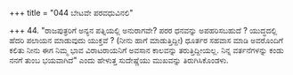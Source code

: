+++
title = "044 ಬೇಟವೇ ಪರವಧುವಿನಲಿ"

+++
44. "ರಾಜಪುತ್ರರಿಗೆ  ಅನ್ಯನ ಪತ್ನಿಯಲ್ಲಿ ಅನುರಾಗವೇ? ಪರರ ಧನವನ್ನು ಅಪಹರಿಸಬಹುದೆ ?  ಯುದ್ಧದಲ್ಲಿ ಹೆದರಿ ಪಲಾಯನ ಮಾಡುವುದು ಯುಕ್ತವೆ ? (ನೀನು ಹಾಗೆ ಮಾಡುತ್ತಿದ್ದೀ) ಧೂರ್ತರ  ಸಹವಾಸ ಮಾಡಿ ಅವರೊಂದಿಗೆ ಕಲಿತು ನೀನು ಈಗ ನಿಮ್ಮ ಭಾವ ವಿರಾಟರಾಯನಿಗೆ ಅವಸಾನ ಕಾಲವನ್ನು ತರುತ್ತಿದ್ದೀಯಲ್ಲ. ನಿನ್ನ ವರ್ತನೆಗಳನ್ನು ಕಂಡು ನನಗೆ ತುಂಬ ಭಯವಾಗಿದೆ" ಎಂದು ಹೇಳುತ್ತ ಸುದೇಷ್ಣೆಯು ಮುಖವನ್ನು ತಿರುಗಿಸಿಕೊಂಡಳು.